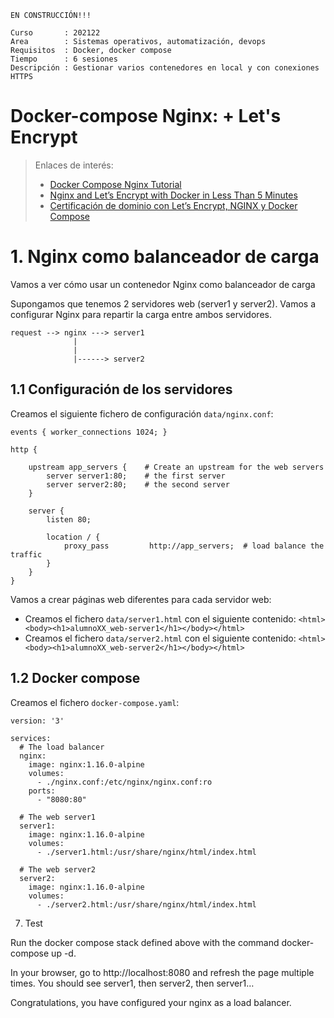 
`EN CONSTRUCCIÓN!!!`

```
Curso       : 202122
Area        : Sistemas operativos, automatización, devops
Requisitos  : Docker, docker compose
Tiempo      : 6 sesiones
Descripción : Gestionar varios contenedores en local y con conexiones HTTPS
```

# Docker-compose Nginx: + Let's Encrypt

> Enlaces de interés:
> * [Docker Compose Nginx Tutorial](https://omarghader.github.io/docker-compose-nginx-tutorial/)
> * [Nginx and Let’s Encrypt with Docker in Less Than 5 Minutes](https://pentacent.medium.com/nginx-and-lets-encrypt-with-docker-in-less-than-5-minutes-b4b8a60d3a71)
> * [Certificación de dominio con Let’s Encrypt, NGINX y Docker Compose](https://medium.com/eudaimonia-ar/certificar-dominios-con-letsencrypt-y-nginx-con-docker-compose-a6a948f47f2f)

# 1. Nginx como balanceador de carga

Vamos a ver cómo usar un contenedor Nginx como balanceador de carga

Supongamos que tenemos 2 servidores web (server1 y server2). Vamos a configurar Nginx para repartir la carga entre ambos servidores.

```
request --> nginx ---> server1
              |    
              |
              |------> server2
```

## 1.1 Configuración de los servidores

Creamos el siguiente fichero de configuración `data/nginx.conf`:

```
events { worker_connections 1024; }

http {

    upstream app_servers {    # Create an upstream for the web servers
        server server1:80;    # the first server
        server server2:80;    # the second server
    }

    server {
        listen 80;

        location / {
            proxy_pass         http://app_servers;  # load balance the traffic
        }
    }
}
```

Vamos a crear páginas web diferentes para cada servidor web:
* Creamos el fichero `data/server1.html` con el siguiente contenido: `<html><body><h1>alumnoXX_web-server1</h1></body></html>`
* Creamos el fichero `data/server2.html` con el siguiente contenido: `<html><body><h1>alumnoXX_web-server2</h1></body></html>`


## 1.2 Docker compose

Creamos el fichero `docker-compose.yaml`:

```
version: '3'

services:
  # The load balancer
  nginx:
    image: nginx:1.16.0-alpine
    volumes:
      - ./nginx.conf:/etc/nginx/nginx.conf:ro
    ports:
      - "8080:80"

  # The web server1
  server1:
    image: nginx:1.16.0-alpine
    volumes:
      - ./server1.html:/usr/share/nginx/html/index.html

  # The web server2
  server2:
    image: nginx:1.16.0-alpine
    volumes:
      - ./server2.html:/usr/share/nginx/html/index.html
```


7. Test

Run the docker compose stack defined above with the command docker-compose up -d.

In your browser, go to http://localhost:8080 and refresh the page multiple times. You should see server1, then server2, then server1…

Congratulations, you have configured your nginx as a load balancer.

